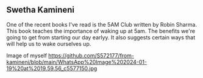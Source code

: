 ## Swetha Kamineni

One of the recent books I've read is the 5AM Club written by Robin Sharma. This book teaches the importance of waking up at 5am. The benefits we're going to get from starting our day earlyy. It also suggests certain ways that will help us to wake ourselves up.

Image of myself <https://github.com/S572177/from-kamineni/blob/main/WhatsApp%20Image%202024-01-19%20at%2019.59.56_c5577150.jpg>